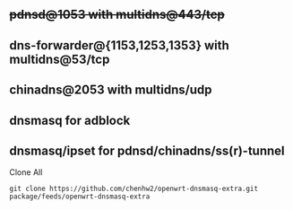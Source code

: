 ## ~~pdnsd@1053 with multidns@443/tcp~~
## dns-forwarder@{1153,1253,1353} with multidns@53/tcp
## chinadns@2053 with multidns/udp

## dnsmasq for adblock
## dnsmasq/ipset for pdnsd/chinadns/ss(r)-tunnel

Clone All

`git clone https://github.com/chenhw2/openwrt-dnsmasq-extra.git package/feeds/openwrt-dnsmasq-extra`

